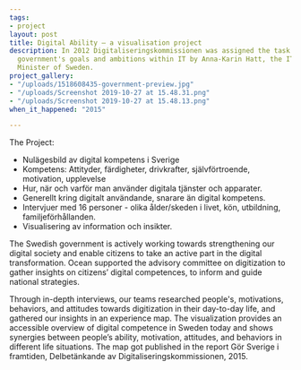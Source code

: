 ```yaml
---
tags:
- project
layout: post
title: Digital Ability — a visualisation project
description: In 2012 Digitaliseringskommissionen was assigned the task to reach the
  government's goals and ambitions within IT by Anna-Karin Hatt, the IT and Energy
  Minister of Sweden.
project_gallery:
- "/uploads/1518608435-government-preview.jpg"
- "/uploads/Screenshot 2019-10-27 at 15.48.31.png"
- "/uploads/Screenshot 2019-10-27 at 15.48.13.png"
when_it_happened: "2015"

---
```

The Project:

* Nulägesbild av digital kompetens i Sverige
* Kompetens: Attityder, färdigheter, drivkrafter, självförtroende, motivation, upplevelse
* Hur, när och varför man använder digitala tjänster och apparater. 
* Generellt kring digitalt användande, snarare än digital kompetens.
* Intervjuer med 16 personer - olika ålder/skeden i livet, kön, utbildning, familjeförhållanden.
* Visualisering av information och insikter.

The Swedish government is actively working towards strengthening our digital society and enable citizens to take an active part in the digital transformation. Ocean supported the advisory committee on digitization to gather insights on citizens’ digital competences, to inform and guide national strategies.

Through in-depth interviews, our teams researched people's, motivations, behaviors, and attitudes towards digitization in their day-to-day life, and gathered our insights in an experience map. The visualization provides an accessible overview of digital competence in Sweden today and shows synergies between people’s ability, motivation, attitudes, and behaviors in different life situations. The map got published in the report Gör Sverige i framtiden, Delbetänkande av Digitaliseringskommissionen, 2015.